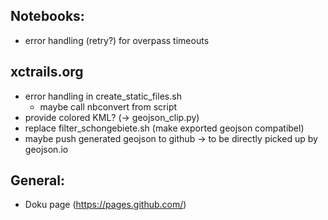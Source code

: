 ## Notebooks:
* error handling (retry?) for overpass timeouts

## xctrails.org
* error handling in create_static_files.sh
  * maybe call nbconvert from script
* provide colored KML? (-> geojson_clip.py)
* replace filter_schongebiete.sh (make exported geojson compatibel)
* maybe push generated geojson to github -> to be directly picked up by geojson.io
  
## General:
* Doku page (https://pages.github.com/)
